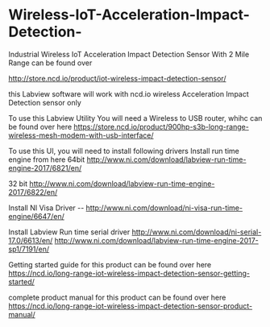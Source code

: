 # Wireless-IoT-Acceleration-Impact-Detection-
Industrial Wireless IoT Acceleration Impact Detection Sensor With 2 Mile Range can be found over

http://store.ncd.io/product/iot-wireless-impact-detection-sensor/

this Labview software will work with ncd.io wireless Acceleration Impact Detection sensor only

To use this Labview Utility You will need a Wireless to USB router, whihc can be found over here https://store.ncd.io/product/900hp-s3b-long-range-wireless-mesh-modem-with-usb-interface/

To use this UI, you will need to install following drivers Install run time engine from here 64bit http://www.ni.com/download/labview-run-time-engine-2017/6821/en/

32 bit http://www.ni.com/download/labview-run-time-engine-2017/6822/en/

Install NI Visa Driver -- http://www.ni.com/download/ni-visa-run-time-engine/6647/en/

Install Labview Run time serial driver http://www.ni.com/download/ni-serial-17.0/6613/en/
http://www.ni.com/download/labview-run-time-engine-2017-sp1/7191/en/

Getting started guide for this product can be found over here https://ncd.io/long-range-iot-wireless-impact-detection-sensor-getting-started/

complete product manual for this product can be found over here https://ncd.io/long-range-iot-wireless-impact-detection-sensor-product-manual/
